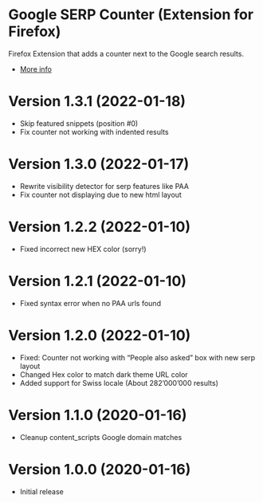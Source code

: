 # Google SERP Counter (Extension for Firefox)
Firefox Extension that adds a counter next to the Google search results.

- [More info](https://martijnoud.com/google-serp-counter/)

# Version 1.3.1 (2022-01-18)
- Skip featured snippets (position #0)
- Fix counter not working with indented results

# Version 1.3.0 (2022-01-17)
- Rewrite visibility detector for serp features like PAA
- Fix counter not displaying due to new html layout

# Version 1.2.2 (2022-01-10)
- Fixed incorrect new HEX color (sorry!)

# Version 1.2.1 (2022-01-10)
- Fixed syntax error when no PAA urls found

# Version 1.2.0 (2022-01-10)
- Fixed: Counter not working with “People also asked” box with new serp layout
- Changed Hex color to match dark theme URL color
- Added support for Swiss locale (About 282’000’000 results)

# Version 1.1.0 (2020-01-16)
- Cleanup content_scripts Google domain matches

# Version 1.0.0 (2020-01-16)
- Initial release